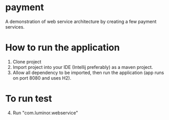 # payment
A demonstration of web service architecture by creating a few payment services.

# How to run the application

1. Clone project
2. Import project into your IDE (Intellij preferably) as a maven project.
3. Allow all dependency to be imported, then run the application (app runs on port 8080 and uses H2).

# To run test
4. Run "com.luminor.webservice"